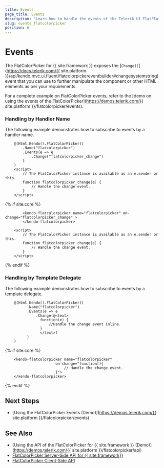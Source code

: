 ```yaml
---
title: Events
page_title: Events
description: "Learn how to handle the events of the Telerik UI FlatFlatColorPicker component for {{ site.framework }}."
slug: events_flatcolorpicker
position: 6
---
```


# Events

The FlatColorPicker for {{ site.framework }} exposes the [`Change()`](https://docs.telerik.com/{{ site.platform }}/api/kendo.mvc.ui.fluent/flatcolorpickereventbuilder#changesystemstring) event that you can use to further manipulate the component or other HTML elements as per your requirements.

For a complete example on FlatColorPicker events, refer to the [demo on using the events of the FlatColorPicker](https://demos.telerik.com/{{ site.platform }}/flatcolorpicker/events).

### Handling by Handler Name

The following example demonstrates how to subscribe to events by a handler name.

```HtmlHelper
    @(Html.Kendo().FlatColorPicker()
        .Name("flatcolorpicker")
        .Events(e => e
            .Change("flatcolorpicker_change")
        )
    )
    <script>
        // The FlatColorPicker instance is available as an e.sender or this.
        function flatcolorpicker_change(e) {
            // Handle the change event.
        }
    </script>
```
{% if site.core %}
```TagHelper
        <kendo-flatcolorpicker name="flatcolorpicker" on-change="flatcolorpicker_change" >
		</kendo-flatcolorpicker>

    <script>
        // The FlatColorPicker instance is available as an e.sender or this.
        function flatcolorpicker_change(e) {
            // Handle the change event.
        }
    </script>
```
{% endif %}

### Handling by Template Delegate

The following example demonstrates how to subscribe to events by a template delegate.

```HtmlHelper
    @(Html.Kendo().FlatColorPicker()
          .Name("flatcolorpicker")
          .Events(e => e
              .Change(@<text>
                function(e) {
                    //Handle the change event inline.
                }
                </text>)
          )
    )
```
{% if site.core %}
```TagHelper
    <kendo-flatcolorpicker name="flatcolorpicker" 
                       on-change="function(){
                           // Handle the change event.
                       }">
    </kendo-flatcolorpicker>
```
{% endif %}

## Next Steps

* [Using the FlatColorPicker Events (Demo)](https://demos.telerik.com/{{ site.platform }}/flatcolorpicker/events)

## See Also

* [Using the API of the FlatColorPicker for {{ site.framework }} (Demo)](https://demos.telerik.com/{{ site.platform }}/flatcolorpicker/api)
* [FlatColorPicker Server-Side API for {{ site.framework}}](/api/flatcolorpicker)
* [FlatColorPicker Client-Side API](https://docs.telerik.com/kendo-ui/api/javascript/ui/flatcolorpicker)

